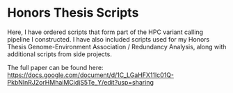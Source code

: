 # Honors Thesis Scripts
Here, I have ordered scripts that form part of the HPC variant calling pipeline I constructed. I have also included scripts used for my Honors Thesis Genome-Environment Association / Redundancy Analysis, along with additional scripts from side projects.

The full paper can be found here: https://docs.google.com/document/d/1C_LGaHFX11lc01Q-PkbNlnRJ2orHMhaiMCidjS5Te_Y/edit?usp=sharing
